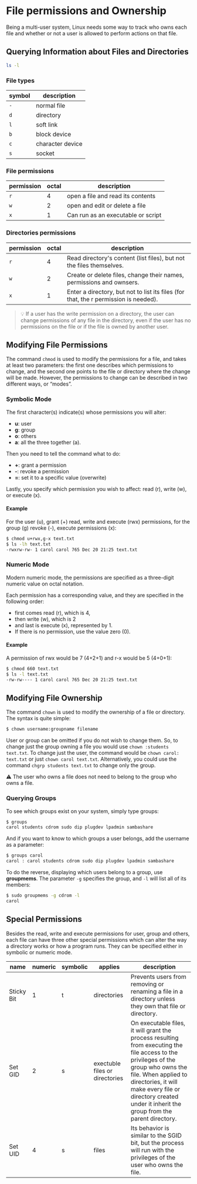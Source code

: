 # File permissions and Ownership

Being a multi-user system, Linux needs some way to track who owns each file and whether or not a user is allowed to perform actions on that file.

## Querying Information about Files and Directories


```sh
ls -l
```

### File types

symbol | description
-|-
`-` | normal file
`d` | directory
`l` | soft link
`b` | block device
`c` | character device
`s` | socket

### File permissions

permission | octal | description
-|-|- 
`r` | 4 | open a file and read its contents
`w` | 2 | open and edit or delete a file 
`x` | 1 | Can run as an executable or script

### Directories permissions

permission | octal | description
-|-|-
`r` | 4 | Read directory's content (list files), but not the files themselves.
`w` | 2 | Create or delete files, change their names, permissions and ownsers.
`x` | 1 | Enter a directory, but not to list its files (for that, the r permission is needed).

>💡 If a user has the write permission on a directory, the user can change permissions of any file in the directory, even if the user has no permissions on the file or if the file is owned by another user.

## Modifying File Permissions

The command `chmod` is used to modify the permissions for a file, and takes at least two parameters: the first one describes which permissions to change, and the second one points to the file or directory where the change will be made. However, the permissions to change can be described in two different ways, or “modes”.

### Symbolic Mode

The first character(s) indicate(s) whose permissions you will alter: 

- **u**: user
- **g**: group 
- **o**: others
- **a**: all the three together (a).

Then you need to tell the command what to do: 

- **+**: grant a permission
- **-**: revoke a permission
- **=**: set it to a specific value (overwrite)

Lastly, you specify which permission you wish to affect: read (r), write (w), or execute (x).

#### Example

For the user (u), grant (+) read, write and execute (rwx) permissions, for the group (g) revoke (-), execute permissions (x):

```sh
$ chmod u+rwx,g-x text.txt
$ ls -lh text.txt
-rwxrw-rw- 1 carol carol 765 Dec 20 21:25 text.txt
```

### Numeric Mode

Modern numeric mode, the permissions are specified as a three-digit numeric value on octal notation.

Each permission has a corresponding value, and they are specified in the following order: 

- first comes read (r), which is 4, 
- then write (w), which is 2 
- and last is execute (x), represented by 1. 
- If there is no permission, use the value zero (0). 

#### Example

A permission of rwx would be 7 (4+2+1) and r-x would be 5 (4+0+1):

```sh
$ chmod 660 text.txt
$ ls -l text.txt
-rw-rw---- 1 carol carol 765 Dec 20 21:25 text.txt
```

## Modifying File Ownership

The command `chown` is used to modify the ownership of a file or directory. The syntax is quite simple:

```sh
$ chown username:groupname filename
```

User or group can be omitted if you do not wish to change them. So, to change just the group owning a file you would use `chown :students text.txt`. To change just the user, the command would be `chown carol: text.txt` or just `chown carol text.txt`. Alternatively, you could use the command `chgrp students text.txt` to change only the group.

⚠ The user who owns a file does not need to belong to the group who owns a file.

### Querying Groups

To see which groups exist on your system, simply type groups:

```sh
$ groups
carol students cdrom sudo dip plugdev lpadmin sambashare
```

And if you want to know to which groups a user belongs, add the username as a parameter:

```sh
$ groups carol
carol : carol students cdrom sudo dip plugdev lpadmin sambashare
```

To do the reverse, displaying which users belong to a group, use **groupmems**. The parameter `-g` specifies the group, and `-l` will list all of its members:

```sh
$ sudo groupmems -g cdrom -l
carol
```

## Special Permissions

Besides the read, write and execute permissions for user, group and others, each file can have three other special permissions which can alter the way a directory works or how a program runs. They can be specified either in symbolic or numeric mode.


name | numeric | symbolic | applies | description
-|-|-|-|-
Sticky Bit | 1 | t | directories | Prevents users from removing or renaming a file in a directory unless they own that file or directory.
Set GID | 2 | s | exectuble files or directories | On executable files, it will grant the process resulting from executing the file access to the privileges of the group who owns the file. When applied to directories, it will make every file or directory created under it inherit the group from the parent directory.
Set UID | 4 | s | files | Its behavior is similar to the SGID bit, but the process will run with the privileges of the user who owns the file.

